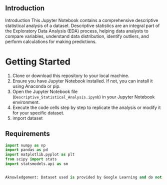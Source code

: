 ## Introduction
Introduction
This Jupyter Notebook contains a comprehensive descriptive statistical analysis of a dataset. Descriptive statistics are an integral part of the Exploratory Data Analysis (EDA) process, helping data analysts to compare variables, understand data distribution, identify outliers, and perform calculations for making predictions.

# Getting Started

1. Clone or download this repository to your local machine.
2. Ensure you have Jupyter Notebook installed. If not, you can install it using Anaconda or pip.
3. Open the Jupyter Notebook file (`Descriptive_Statistical_Analysis.ipynb`) in your Jupyter Notebook environment.
4. Execute the code cells step by step to replicate the analysis or modify it for your specific dataset.
5. import dataset

## Requirements 


```python
import numpy as np
import pandas as pd
import matplotlib.pyplot as plt
from scipy import stats
import statsmodels.api as sm


Aknowledgement: Dataset used is provided by Google Learning and do not own this dataset.

